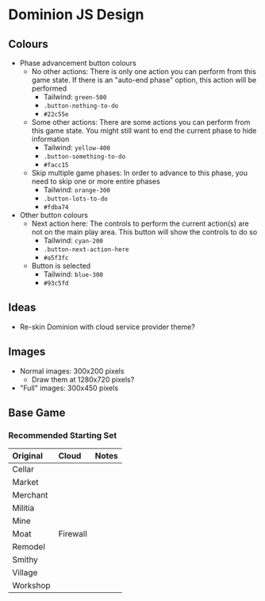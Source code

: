 # Dominion JS Design

## Colours

- Phase advancement button colours
  - No other actions: There is only one action you can perform from this game state. If there is an "auto-end phase" option, this action will be performed
    - Tailwind: `green-500`
    - `.button-nothing-to-do`
    - `#22c55e`
  - Some other actions: There are some actions you can perform from this game state. You might still want to end the current phase to hide information
    - Tailwind: `yellow-400`
    - `.button-something-to-do`
    - `#facc15`
  - Skip multiple game phases: In order to advance to this phase, you need to skip one or more entire phases
    - Tailwind: `orange-300`
    - `.button-lots-to-do`
    - `#fdba74`
- Other button colours
  - Next action here: The controls to perform the current action(s) are not on the main play area. This button will show the controls to do so
    - Tailwind: `cyan-200`
    - `.button-next-action-here`
    - `#a5f3fc`
  - Button is selected
    - Tailwind: `blue-300`
    - `#93c5fd`

## Ideas

- Re-skin Dominion with cloud service provider theme?

## Images

- Normal images: 300x200 pixels
  - Draw them at 1280x720 pixels?
- "Full" images: 300x450 pixels

## Base Game

### Recommended Starting Set

| Original | Cloud    | Notes |
| :------- | :------- | :---- |
| Cellar   |          |
| Market   |          |
| Merchant |          |
| Militia  |          |
| Mine     |          |
| Moat     | Firewall |
| Remodel  |          |
| Smithy   |          |
| Village  |          |
| Workshop |          |
